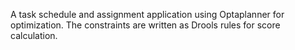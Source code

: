 A task schedule and assignment application using Optaplanner for optimization. 
The constraints are written as Drools rules for score calculation.  
